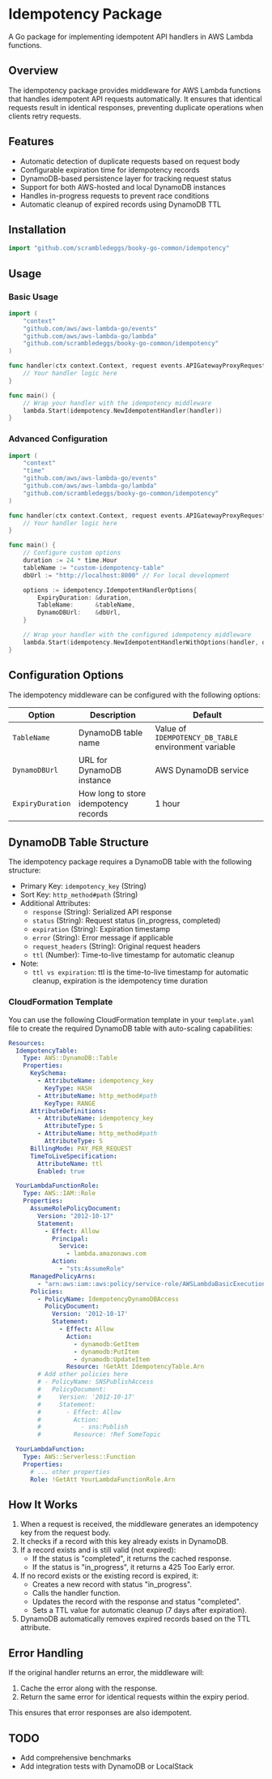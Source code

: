 # Idempotency Package

A Go package for implementing idempotent API handlers in AWS Lambda functions.

## Overview

The idempotency package provides middleware for AWS Lambda functions that handles idempotent API requests automatically. It ensures that identical requests result in identical responses, preventing duplicate operations when clients retry requests.

## Features

- Automatic detection of duplicate requests based on request body
- Configurable expiration time for idempotency records
- DynamoDB-based persistence layer for tracking request status
- Support for both AWS-hosted and local DynamoDB instances
- Handles in-progress requests to prevent race conditions
- Automatic cleanup of expired records using DynamoDB TTL

## Installation

```go
import "github.com/scrambledeggs/booky-go-common/idempotency"
```

## Usage

### Basic Usage

```go
import (
    "context"
    "github.com/aws/aws-lambda-go/events"
    "github.com/aws/aws-lambda-go/lambda"
    "github.com/scrambledeggs/booky-go-common/idempotency"
)

func handler(ctx context.Context, request events.APIGatewayProxyRequest) (events.APIGatewayProxyResponse, error) {
    // Your handler logic here
}

func main() {
    // Wrap your handler with the idempotency middleware
    lambda.Start(idempotency.NewIdempotentHandler(handler))
}
```

### Advanced Configuration

```go
import (
    "context"
    "time"
    "github.com/aws/aws-lambda-go/events"
    "github.com/aws/aws-lambda-go/lambda"
    "github.com/scrambledeggs/booky-go-common/idempotency"
)

func handler(ctx context.Context, request events.APIGatewayProxyRequest) (events.APIGatewayProxyResponse, error) {
    // Your handler logic here
}

func main() {
    // Configure custom options
    duration := 24 * time.Hour
    tableName := "custom-idempotency-table"
    dbUrl := "http://localhost:8000" // For local development

    options := idempotency.IdempotentHandlerOptions{
        ExpiryDuration: &duration,
        TableName:      &tableName,
        DynamoDBUrl:    &dbUrl,
    }

    // Wrap your handler with the configured idempotency middleware
    lambda.Start(idempotency.NewIdempotentHandlerWithOptions(handler, options))
}
```

## Configuration Options

The idempotency middleware can be configured with the following options:

| Option | Description | Default |
|--------|-------------|---------|
| `TableName` | DynamoDB table name | Value of `IDEMPOTENCY_DB_TABLE` environment variable |
| `DynamoDBUrl` | URL for DynamoDB instance | AWS DynamoDB service |
| `ExpiryDuration` | How long to store idempotency records | 1 hour |

## DynamoDB Table Structure

The idempotency package requires a DynamoDB table with the following structure:

- Primary Key: `idempotency_key` (String)
- Sort Key: `http_method#path` (String)
- Additional Attributes:
  - `response` (String): Serialized API response
  - `status` (String): Request status (in_progress, completed)
  - `expiration` (String): Expiration timestamp
  - `error` (String): Error message if applicable
  - `request_headers` (String): Original request headers
  - `ttl` (Number): Time-to-live timestamp for automatic cleanup
- Note:
  - `ttl vs expiration`: ttl is the time-to-live timestamp for automatic cleanup, expiration is the idempotency time duration

### CloudFormation Template

You can use the following CloudFormation template in your `template.yaml` file to create the required DynamoDB table with auto-scaling capabilities:

```yaml
Resources:
  IdempotencyTable:
    Type: AWS::DynamoDB::Table
    Properties:
      KeySchema:
        - AttributeName: idempotency_key
          KeyType: HASH
        - AttributeName: http_method#path
          KeyType: RANGE
      AttributeDefinitions:
        - AttributeName: idempotency_key
          AttributeType: S
        - AttributeName: http_method#path
          AttributeType: S
      BillingMode: PAY_PER_REQUEST
      TimeToLiveSpecification:
        AttributeName: ttl
        Enabled: true

  YourLambdaFunctionRole:
    Type: AWS::IAM::Role
    Properties:
      AssumeRolePolicyDocument:
        Version: "2012-10-17"
        Statement:
          - Effect: Allow
            Principal:
              Service:
                - lambda.amazonaws.com
            Action:
              - "sts:AssumeRole"
      ManagedPolicyArns:
        - "arn:aws:iam::aws:policy/service-role/AWSLambdaBasicExecutionRole"
      Policies:
        - PolicyName: IdempotencyDynamoDBAccess
          PolicyDocument:
            Version: '2012-10-17'
            Statement:
              - Effect: Allow
                Action:
                  - dynamodb:GetItem
                  - dynamodb:PutItem
                  - dynamodb:UpdateItem
                Resource: !GetAtt IdempotencyTable.Arn
        # Add other policies here
        # - PolicyName: SNSPublishAccess
        #   PolicyDocument:
        #     Version: '2012-10-17'
        #     Statement:
        #       - Effect: Allow
        #         Action:
        #           - sns:Publish
        #         Resource: !Ref SomeTopic

  YourLambdaFunction:
    Type: AWS::Serverless::Function
    Properties:
      # ... other properties
      Role: !GetAtt YourLambdaFunctionRole.Arn
```

## How It Works

1. When a request is received, the middleware generates an idempotency key from the request body.
2. It checks if a record with this key already exists in DynamoDB.
3. If a record exists and is still valid (not expired):
   - If the status is "completed", it returns the cached response.
   - If the status is "in_progress", it returns a 425 Too Early error.
4. If no record exists or the existing record is expired, it:
   - Creates a new record with status "in_progress".
   - Calls the handler function.
   - Updates the record with the response and status "completed".
   - Sets a TTL value for automatic cleanup (7 days after expiration).
5. DynamoDB automatically removes expired records based on the TTL attribute.

## Error Handling

If the original handler returns an error, the middleware will:
1. Cache the error along with the response.
2. Return the same error for identical requests within the expiry period.

This ensures that error responses are also idempotent.

## TODO

- Add comprehensive benchmarks
- Add integration tests with DynamoDB or LocalStack
